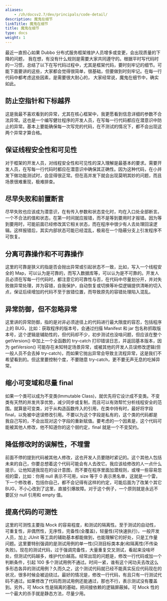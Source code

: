 ```yaml
---
aliases:
    - /zh/docsv2.7/dev/principals/code-detail/
description: 魔鬼在细节
linkTitle: 魔鬼在细节
title: 魔鬼在细节
type: docs
weight: 1
---
```




最近一直担心如果 Dubbo 分布式服务框架维护人员增多或变更，会出现质量的下降的问题， 我在想，有没有什么规则是需要大家共同遵守的。根据平时写代码时的一习惯，总结了以下在写代码过程中，尤其是框架代码，要时刻牢记的细节。可能下面要讲的这些，大家都会觉得很简单，很基础，但要做到时刻牢记。在每一行代码中都考虑这些因素，是需要很大耐心的， 大家经常说，魔鬼在细节中，确实如此。 

## 防止空指针和下标越界 

这是我最不喜欢看到的异常，尤其在核心框架中，我更愿看到信息详细的参数不合法异常。这也是一个编写健壮程序的开发人员，在写每一行代码都应在潜意识中防止的异常。基本上要能确保每一次写完的代码，在不测试的情况下，都不会出现这两个异常才算合格。 

## 保证线程安全性和可见性

对于框架的开发人员，对线程安全性和可见性的深入理解是最基本的要求。需要开发人员，在写每一行代码时都应在潜意识中确保其正确性。因为这种代码，在小并发下做功能测试时，会显得很正常。但在高并发下就会出现莫明其妙的问题，而且场景很难重现，极难排查。 

## 尽早失败和前置断言

尽早失败也应该成为潜意识，在有传入参数和状态变化时，均在入口处全部断言。一个不合法的值和状态，在第一时间就应报错，而不是等到要用时才报错。因为等到要用时，可能前面已经修改其它相关状态，而在程序中很少有人去处理回滚逻辑。这样报错后，其实内部状态可能已经混乱，极易在一个隐蔽分支上引发程序不可恢复。 

## 分离可靠操作和不可靠操作
 
这里的可靠是狭义的指是否会抛出异常或引起状态不一致，比如，写入一个线程安全的 Map，可以认为是可靠的，而写入数据库等，可以认为是不可靠的。开发人员必须在写每一行代码时，都注意它的可靠性与否，在代码中尽量划分开，并对失败做异常处理，并为容错，自我保护，自动恢复或切换等补偿逻辑提供清晰的切入点，保证后续增加的代码不至于放错位置，而导致原先的容错处理陷入混乱。 

## 异常防御，但不忽略异常

这里讲的异常防御，指的是对非必须途径上的代码进行最大限度的容忍，包括程序上的 BUG，比如：获取程序的版本号，会通过扫描 Manifest 和 jar 包名称抓取版本号，这个逻辑是辅助性的，但代码却不少，初步测试也没啥问题，但应该在整个 getVersion() 中加上一个全函数的 try-catch 打印错误日志，并返回基本版本，因为 getVersion() 可能存在未知特定场景异常，或被其他的开发人员误修改逻辑(但一般人员不会去掉 try-catch)，而如果它抛出异常会导致主流程异常，这是我们不希望看到的。但这里要控制个度，不要随意 try-catch，更不要无声无息的吃掉异常。 

## 缩小可变域和尽量 final 

如果一个类可以成为不变类(Immutable Class)，就优先将它设计成不变类。不变类有天然的并发共享优势，减少同步或复制，而且可以有效帮忙分析线程安全的范围。就算是可变类，对于从构造函数传入的引用，在类中持有时，最好将字段 final，以免被中途误修改引用。不要以为这个字段是私有的，这个类的代码都是我自己写的，不会出现对这个字段的重新赋值。要考虑的一个因素是，这个代码可能被其他人修改，他不知道你的这个弱约定，final 就是一个不变契约。 

## 降低修改时的误解性，不埋雷
 
前面不停的提到代码被其他人修改，这也开发人员要随时紧记的。这个其他人包括未来的自己，你要总想着这个代码可能会有人去改它。我应该给修改的人一点什么提示，让他知道我现在的设计意图，而不要在程序里面加潜规则，或埋一些容易忽视的雷，比如：你用 null 表示不可用，size 等于 0 表示黑名单，这就是一个雷，下一个修改者，包括你自己，都不会记得有这样的约定，可能后面为了改某个其它 BUG，不小心改到了这里，直接引爆故障。对于这个例子，一个原则就是永远不要区分 null 引用和 empty 值。 

## 提高代码的可测性 

这里的可测性主要指 Mock 的容易程度，和测试的隔离性。至于测试的自动性，可重复性，非偶然性，无序性，完备性(全覆盖)，轻量性(可快速执行)，一般开发人员，加上 JUnit 等工具的辅助基本都能做到，也能理解它的好处，只是工作量问题。这里要特别强调的是测试用例的单一性(只测目标类本身)和隔离性(不传染失败)。现在的测试代码，过于强调完备性，大量重复交叉测试，看起来没啥坏处，但测试代码越多，维护代价越高。经常出现的问题是，修改一行代码或加一个判断条件，引起 100 多个测试用例不通过。时间一紧，谁有这个闲功夫去改这么多形态各异的测试用例？久而久之，这个测试代码就已经不能真实反应代码现在的状况，很多时候会被迫绕过。最好的情况是，修改一行代码，有且只有一行测试代码不通过。如果修改了代码而测试用例还能通过，那也不行，表示测试没有覆盖到。另外，可 Mock 性是隔离的基础，把间接依赖的逻辑屏蔽掉。可 Mock 性的一个最大的杀手就是静态方法，尽量少用。